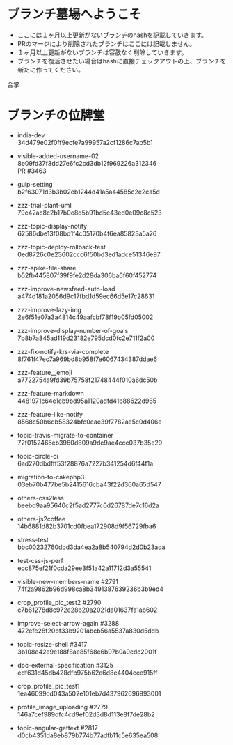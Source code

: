 # ブランチ墓場へようこそ
- ここには１ヶ月以上更新がないブランチのhashを記載していきます。
- PRのマージにより削除されたブランチはここには記載しません。
- １ヶ月以上更新がないブランチは容赦なく削除していきます。
- ブランチを復活させたい場合はhashに直接チェックアウトの上、ブランチを新たに作ってください。

合掌

# ブランチの位牌堂
- india-dev  
  34d479e02f0ff9ecfe7a99957a2cf1286c7ab5b1  

- visible-added-username-02  
  8e09fd37f3dd27e6fc2cd3db12f969226a312346  
  PR #3463

- gulp-setting  
  b2f63071d3b3b02eb1244d41a5a44585c2e2ca5d

- zzz-trial-plant-uml  
  79c42ac8c2b17b0e8d5b91bd5e43ed0e09c8c523

- zzz-topic-display-notify  
  62586dbe13f08bd1f4c05170b4f6ea85823a5a26

- zzz-topic-deploy-rollback-test  
  0ed8726c0e23602ccc6f50bd3ed1adce51346e97

- zzz-spike-file-share  
  b52fb445807f39f9fe2d28da306ba6f60f452774

- zzz-improve-newsfeed-auto-load  
  a474d181a2056d9c17fbd1d59ec66d5e17c28631

- zzz-improve-lazy-img  
  2e6f51e07a3a4814c49aafcbf78f19b05fd05002

- zzz-improve-display-number-of-goals  
  7b8b7a845ad119d23182e795dcd0fc2e711f2a00

- zzz-fix-notify-krs-via-complete  
  8f761f47ec7a969bd8b958f7e6067434387ddae6

- zzz-feature__emoji  
  a7722754a9fd39b75758f21748444f010a6dc50b

- zzz-feature-markdown  
  4481971c64e1eb9bd95a1120adfd41b88622d985

- zzz-feature-like-notify  
  8568c50b6db58324bfc0eae39f7782ae5c0d406e

- topic-travis-migrate-to-container  
  72f0152465eb3960d809a9de9ae4ccc037b35e29

- topic-circle-ci  
  6ad270dbdfff53f28876a7227b341254d6f44f1a

- migration-to-cakephp3  
  03eb70b477be5b2415616cba43f22d360a65d547
  
- others-css2less  
  beebd9aa95640c2f5ad2777c6d26787de7c16d2a
  
- others-js2coffee  
  14b6881d82b3701cd0fbea172908d9f56729fba6

- stress-test  
  bbc00232760dbd3da4ea2a8b540794d2d0b23ada

- test-css-js-perf  
  ecc875ef21f0cda29ee3f51a42a11712d3a55541 

- visible-new-members-name #2791  
  74f2a9862b96d998ca8b3491387639236b3b9ed4

- crop_profile_pic_test2 #2790  
  c7b61278d8c972e28b20a2021da01637fa1ab602

- improve-select-arrow-again #3288  
  472efe28f20bf33b9201abcb56a5537a830d5ddb

- topic-resize-shell #3417  
  3b108e42e9e188f8ae85f68e6b97b0a0cdc2001f

- doc-external-specification #3125  
  edf631d45db428dfb975b62e6d8c4404cee915ff

- crop_profile_pic_test1  
  1ea46099cd043a502e101eb7d437962696993001

- profile_image_uploading #2779  
  146a7cef989dfc4cd9ef02d3d8d113e8f7de28b2

- topic-angular-gettext #2817  
  d0cb4351da8eb879b774b77adfb11c5e635ea508

